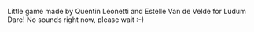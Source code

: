 Little game made by Quentin Leonetti and Estelle Van de Velde for Ludum Dare! 
No sounds right now, please wait :-) 
